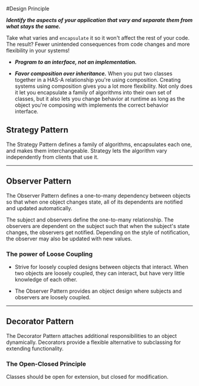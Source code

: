 
#Design Principle
 
***Identify the aspects of your application that vary and separate them from what stays the same.***

Take what varies and `encapsulate` it so it won't affect the rest of your code. The result? Fewer unintended consequences from code changes and more flexibility in your systems!

- ***Program to an interface, not an implementation.***

- ***Favor composition over inheritance.***
	When you put two classes together in a HAS-A relationship you're using composition. Creating systems using composition gives you a lot more flexibility. Not only does it let you encapsulate a family of algorithms into their own set of classes, but it also lets you change behavior at runtime as long as the object you're composing with implements the correct behavior interface.
	
## Strategy Pattern

  The Strategy Pattern defines a family of algorithms, encapsulates each one, and makes them interchangeable. Strategy lets the algorithm vary independently from clients that use it.


---

## Observer Pattern

  The Observer Pattern defines a one-to-many dependency between objects so that when one object changes state, all of its dependents are notified and updated automatically.
	
  The subject and observers define the one-to-many relationship. The observers are dependent on the subject such that when the subject's state changes, the observers get notified. Depending on the style of notification, the observer may also be updated with new values.	
	
### The power of Loose Coupling
  - Strive for loosely coupled designs between objects that interact. When two objects are loosely coupled, they can interact, but have very little knowledge of each other.  
  
  - The Observer Pattern provides an object design where subjects and observers are loosely coupled.
  
---	

## Decorator Pattern

  The Decorator Pattern attaches additional responsibilities to an object dynamically. Decorators provide a flexible alternative to subclassing for extending functionality.
		
### The Open-Closed Principle
  Classes should be open for extension, but closed for modification.
	